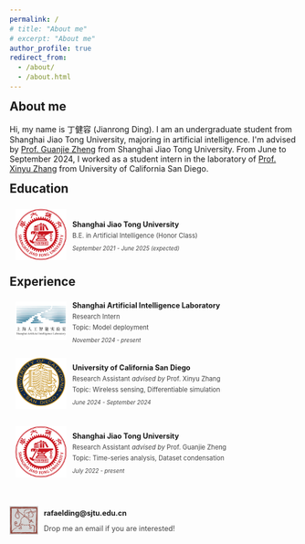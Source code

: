 ```yaml
---
permalink: /
# title: "About me"
# excerpt: "About me"
author_profile: true
redirect_from: 
  - /about/
  - /about.html
---
```


<h2 style="margin-top: 1px">About me</h2>
<p style="font-size: 0.9em;"> 

Hi, my name is 丁健容 (Jianrong Ding). I am an undergraduate student from Shanghai Jiao Tong University, majoring in artificial intelligence. I'm advised by <a href="https://jhc.sjtu.edu.cn/~gjzheng/">Prof. Guanjie Zheng</a> from Shanghai Jiao Tong University. From June to September 2024, I worked as a student intern in the laboratory of <a href="http://xyzhang.ucsd.edu/">Prof. Xinyu Zhang</a> from University of California San Diego.
</p>

<h2 style="margin-top: 1px">Education</h2>

<div style="display: flex; align-items: center; padding: 5px 0 5px 10px; margin: 5px 0;">
    <img src="/images/sjtu.png" alt="Education Icon" style="width: 90px; height: 90px; margin-right: 10px; margin-bottom: 15px; object-fit: fill;">
    <div>
        <h3 style="margin: 0; font-size: 0.9em;">Shanghai Jiao Tong University</h3>
        <p style="margin: 5px 0; color: #444; font-size: 0.8em;">B.E. in Artificial Intelligence (Honor Class)</p>
        <p style="color: #444; font-size: 0.7em;"><i>September 2021 - June 2025 (expected)</i></p>
    </div>
</div>


<h2 style="margin-top: 1px">Experience</h2>

<div style="display: flex; align-items: center; padding: 5px 0 5px 10px; margin: 5px 0;">
    <img src="/images/shanghai-ailab.png" alt="Education Icon" style="width: 90px; height: 67px; margin-right: 10px; margin-bottom: 15px; object-fit: fill;">
    <div>
        <h3 style="margin: 0; font-size: 0.9em;">Shanghai Artificial Intelligence Laboratory</h3>
        <p style="margin: 5px 0 0 0; color: #444; font-size: 0.8em;">Research Intern</p>
        <p style="margin: 5px 0; color: #444; font-size: 0.8em;">Topic: Model deployment</p>
        <p style="color: #444; font-size: 0.7em;"><i>November 2024 - present</i></p>
    </div>
</div>

<div style="display: flex; align-items: center; padding: 5px 0 5px 10px; margin: 5px 0;">
    <img src="/images/ucsd.svg" alt="Education Icon" style="width: 90px; height: 90px; margin-right: 10px; margin-bottom: 15px; object-fit: fill;">
    <div>
        <h3 style="margin: 0; font-size: 0.9em;">University of California San Diego</h3>
        <p style="margin: 5px 0 0 0; color: #444; font-size: 0.8em;">Research Assistant <i>advised by</i> Prof. Xinyu Zhang</p>
        <p style="margin: 5px 0; color: #444; font-size: 0.8em;">Topic: Wireless sensing, Differentiable simulation</p>
        <p style="color: #444; font-size: 0.7em;"><i>June 2024 - September 2024</i></p>
    </div>
</div>

<div style="display: flex; align-items: center; padding: 5px 0 5px 10px; margin: 5px 0;">
    <img src="/images/sjtu.png" alt="Education Icon" style="width: 90px; height: 90px; margin-right: 10px; margin-bottom: 15px; object-fit: fill;">
    <div>
        <h3 style="margin: 0; font-size: 0.9em;">Shanghai Jiao Tong University</h3>
        <p style="margin: 5px 0 0 0; color: #444; font-size: 0.8em;">Research Assistant <i>advised by</i> Prof. Guanjie Zheng</p>
        <p style="margin: 5px 0; color: #444; font-size: 0.8em;">Topic: Time-series analysis, Dataset condensation</p>
        <p style="color: #444; font-size: 0.7em;"><i>July 2022 - present</i></p>
    </div>
</div>



<div style="display: flex; align-items: center; padding: 0px; margin: 30px 0;">
    <img src="/images/still-working.jpg" alt="Education Icon" style="width: 50px; height: 50px; margin-right: 10px; margin-bottom: 10px; object-fit: fill;">
    <div>
        <h3 style="margin: 0; font-size: 0.9em;"></h3>
        <p style="margin: 5px 0; font-size: 0.9em;"><b>rafaelding@sjtu.edu.cn</b></p>
        <p style="color: #444; font-size: 0.9em;">Drop me an email if you are interested!</p>
    </div>
</div>